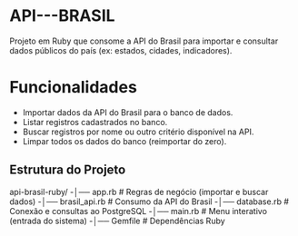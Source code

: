 # API---BRASIL

Projeto em Ruby que consome a API do Brasil para importar e consultar dados públicos do país (ex: estados, cidades, indicadores).

# Funcionalidades

- Importar dados da API do Brasil para o banco de dados.
- Listar registros cadastrados no banco.
- Buscar registros por nome ou outro critério disponível na API.
- Limpar todos os dados do banco (reimportar do zero).

## Estrutura do Projeto

api-brasil-ruby/
-│── app.rb # Regras de negócio (importar e buscar dados)
-│── brasil_api.rb # Consumo da API do Brasil
-│── database.rb # Conexão e consultas ao PostgreSQL
-│── main.rb # Menu interativo (entrada do sistema)
-│── Gemfile # Dependências Ruby
